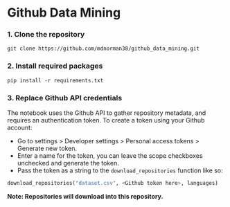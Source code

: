 # Github Data Mining
### 1. Clone the repository

``````
git clone https://github.com/mdnorman38/github_data_mining.git
``````

### 2. Install required packages

```
pip install -r requirements.txt
```

### 3. Replace Github API credentials

The notebook uses the Github API to gather repository metadata, and requires an authentication token. To create a token using your Github account:

* Go to settings > Developer settings > Personal access tokens > Generate new token.
* Enter a name for the token, you can leave the scope checkboxes unchecked and generate the token.
* Pass the token as a string to the `download_repositories` function like so:

````````````python
download_repositories("dataset.csv", <Github token here>, languages)
````````````

**Note: Repositories will download into this repository.**